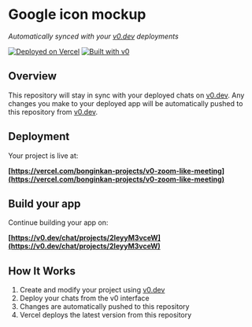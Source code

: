 # Google icon mockup

*Automatically synced with your [v0.dev](https://v0.dev) deployments*

[![Deployed on Vercel](https://img.shields.io/badge/Deployed%20on-Vercel-black?style=for-the-badge&logo=vercel)](https://vercel.com/bonginkan-projects/v0-zoom-like-meeting)
[![Built with v0](https://img.shields.io/badge/Built%20with-v0.dev-black?style=for-the-badge)](https://v0.dev/chat/projects/2IeyyM3vceW)

## Overview

This repository will stay in sync with your deployed chats on [v0.dev](https://v0.dev).
Any changes you make to your deployed app will be automatically pushed to this repository from [v0.dev](https://v0.dev).

## Deployment

Your project is live at:

**[https://vercel.com/bonginkan-projects/v0-zoom-like-meeting](https://vercel.com/bonginkan-projects/v0-zoom-like-meeting)**

## Build your app

Continue building your app on:

**[https://v0.dev/chat/projects/2IeyyM3vceW](https://v0.dev/chat/projects/2IeyyM3vceW)**

## How It Works

1. Create and modify your project using [v0.dev](https://v0.dev)
2. Deploy your chats from the v0 interface
3. Changes are automatically pushed to this repository
4. Vercel deploys the latest version from this repository
